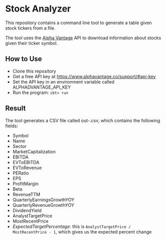# Stock Analyzer

This repository contains a command line tool to generate a table given stock tickers from a file.

The tool uses the [Alpha Vantage](https://www.alphavantage.co/) API to download information about
stocks given their ticker symbol.

## How to Use

* Clone this repository
* Get a free API key at https://www.alphavantage.co/support/#api-key
* Set the API key in an environment variable called ALPHADVANTAGE_API_KEY
* Run the program: `sbt> run`

## Result
The tool generates a CSV file called out-<date>.csv, which contains the following fields:
* Symbol
* Name
* Sector
* MarketCapitalization
* EBITDA
* EVToEBITDA
* EVToRevenue
* PERatio
* EPS
* ProfitMargin
* Beta
* RevenueTTM
* QuarterlyEarningsGrowthYOY
* QuarterlyRevenueGrowthYOY
* DividendYield
* AnalystTargetPrice
* MostRecentPrice
* *ExpectedTargetPercentage*: this is `AnalystTargetPrice / MostRecentPrice - 1`, which gives us the
  expected percent change